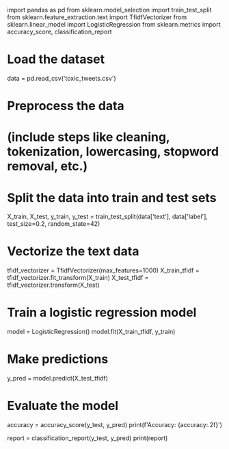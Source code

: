 import pandas as pd
from sklearn.model_selection import train_test_split
from sklearn.feature_extraction.text import TfidfVectorizer
from sklearn.linear_model import LogisticRegression
from sklearn.metrics import accuracy_score, classification_report

# Load the dataset
data = pd.read_csv('toxic_tweets.csv')

# Preprocess the data
# (include steps like cleaning, tokenization, lowercasing, stopword removal, etc.)

# Split the data into train and test sets
X_train, X_test, y_train, y_test = train_test_split(data['text'], data['label'], test_size=0.2, random_state=42)

# Vectorize the text data
tfidf_vectorizer = TfidfVectorizer(max_features=1000)
X_train_tfidf = tfidf_vectorizer.fit_transform(X_train)
X_test_tfidf = tfidf_vectorizer.transform(X_test)

# Train a logistic regression model
model = LogisticRegression()
model.fit(X_train_tfidf, y_train)

# Make predictions
y_pred = model.predict(X_test_tfidf)

# Evaluate the model
accuracy = accuracy_score(y_test, y_pred)
print(f'Accuracy: {accuracy:.2f}')

report = classification_report(y_test, y_pred)
print(report)
